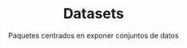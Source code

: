 ---
widget: portfolio
headless: true # This file represents a page section.
active: true
weight: 65 # Order that this section appears on the page.
title: Datasets
subtitle: 'Paquetes centrados en exponer conjuntos de datos'

content:
  # Page type to display. E.g. project.
  page_type: paquetes

  # Default filter index (e.g. 0 corresponds to the first `filter_button` instance below).
  # filter_default: 0

  # Filter toolbar (optional).
  # Add or remove as many filters (`filter_button` instances) as you like.
  # To show all items, set `tag` to "*".
  # To filter by a specific tag, set `tag` to an existing tag name.
  # To remove the toolbar, delete the entire `filter_button` block.
  # filter_button:
  # - name: Todos
  #   tag: '*'
  # - name: Educación
  #   tag: educacion
  # - name: Tutorial
  #   tag: tutorial
  # - name: Otros
  #   tag: otros

design:
  # Choose how many columns the section has. Valid values: '1' or '2'.
  columns: '2'

  # Toggle between the various page layout types.
  #   1 = List
  #   2 = Compact
  #   3 = Card
  #   5 = Showcase
  view: 3

  # For Showcase view, flip alternate rows?
  flip_alt_rows: false
---
